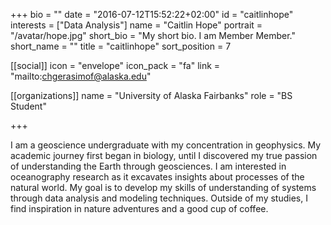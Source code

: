 +++
bio = ""
date = "2016-07-12T15:52:22+02:00"
id = "caitlinhope"
interests = ["Data Analysis"]
name = "Caitlin Hope"
portrait = "/avatar/hope.jpg"
short_bio = "My short bio. I am Member Member."
short_name = ""
title = "caitlinhope"
sort_position = 7

[[social]]
    icon = "envelope"
    icon_pack = "fa"
    link = "mailto:chgerasimof@alaska.edu"

[[organizations]]
    name = "University of Alaska Fairbanks"
    role = "BS Student"

+++

I am a geoscience undergraduate with my concentration in geophysics. My academic journey first began in biology, until I discovered my true passion of understanding the Earth through geosciences. I am interested in oceanography research as it excavates insights about processes of the natural world. My goal is to develop my skills of understanding of systems through data analysis and modeling techniques. Outside of my studies, I find inspiration in nature adventures and a good cup of coffee.